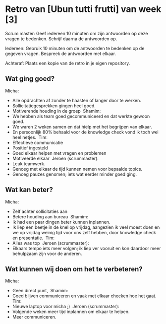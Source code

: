# Retro van [Ubun tutti frutti] van week [3]
Scrum master: Geef iedereen 10 minuten om zijn antwoorden op deze vragen te bedenken. Schrijf daarna de antwoorden op. 

Iedereen: Gebruik 10 minuten om de antwoorden te bedenken op de gegeven vragen. Bespreek de antwoorden met elkaar.

Achteraf: Plaats een kopie van de retro in je eigen repository.

## Wat ging goed?
 Micha:
- Alle opdrachten af zonder te haasten of langer door te werken. 
- Sollicitatiegesprekken gingen heel goed. 
- Motiverende houding in de groep
​
Shamim:
- We hebben als team goed gecommuniceerd en dat werkte gewoon goed. 
- We waren 2 weken samen en dat hielp met het begrijpen van elkaar. 
- En persoonlijk 80% behaald voor de knowledge check vond ik toch wel heel netjes.
​
Tim:
- Effectieve communicatie
- Positief ingesteld
- Goed elkaar helpen met vragen en problemen
- Motiveerde elkaar
​
Jeroen (scrummaster):
- Leuk teamwerk.
- Genoeg met elkaar de tijd kunnen nemen voor bepaalde topics.
- Genoeg pauzes genomen; iets wat eerder minder goed ging.
 

## Wat kan beter?
 Micha:
- Zelf achter sollicitaties aan 
- Betere houding aan bureau
​
Shamim:
- Ik had een paar dingen beter kunnen inplannen. 
- Ik liep een beetje in de knel op vrijdag, aangezien ik veel moest doen en we op vrijdag weinig tijd voor ons zelf hebben, door knowledge check en presentatie.
​
Tim:
- Alles was top
​
Jeroen (scrummaster):
- Elkaars tempo iets meer volgen; ik liep ver vooruit en kon daardoor meer behulpzaam zijn voor de anderen.

## Wat kunnen wij doen om het te verbeteren?
 Micha:
- Geen direct punt,
​
Shamim:
- Goed blijven communiceren en vaak met elkaar checken hoe het gaat.
​
Tim:
- Nieuwe laptop voor micha ;)
​
Jeroen (scrummaster):
- Volgende weken meer tijd inplannen om elkaar te helpen.
- Meer communiceren.
